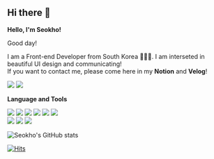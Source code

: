 ## Hi there 👋

**Hello, I'm Seokho!**

Good day!

I am a Front-end Developer from South Korea 🧑🏻‍💻. I am interseted in beautiful UI design and communicating! 
<br> If you want to contact me, please come here in my **Notion** and **Velog**!

<a href="https://velog.io/@leesegho"><img src="https://img.shields.io/badge/Velog-20C997?style=flat-square&logo=velog&logoColor=white"/></a> <a href="https://auspicious-move-42f.notion.site/Hello-I-m-Seokho-830e5bda6d3445dba22945df18473aaf"><img src="https://img.shields.io/badge/Notion-black?style=flat-square&logo=Notion&logoColor=white"/></a>

**Language and Tools** 

<img src="https://img.shields.io/badge/REACT-black?style=flat-square&logo=react&logoColor=61DAFB"/> <img src="https://img.shields.io/badge/-JAVASCRIPT-F7DF1E?style=flat-square&logo=JAVASCRIPT&logoColor=black"/> <img src="https://img.shields.io/badge/-STYLED_COMPONENTS-DB7093?style=flat-square&logo=styledcomponents&logoColor=white"/> <img src="https://img.shields.io/badge/-SASS-CC6699?style=flat-square&logo=styledcomponents&logoColor=white"/> <img src="https://img.shields.io/badge/HTML5-E34F26?style=flat-square&logo=HTML5&logoColor=white"/> <img src="https://img.shields.io/badge/CSS3-1572B6?style=flat-square&logo=CSS3&logoColor=white"/> 
<br> <img src="https://img.shields.io/badge/Adobe Illustrator-FF9A00?style=flat-square&logo=Adobe Illustrator&logoColor=2D0E0F"/> <img src="https://img.shields.io/badge/Adobe Photoshop-31A8FF?style=flat-square&logo=Adobe Photoshop&logoColor=08212E"/> <img src="https://img.shields.io/badge/Adobe XD-FF61F6?style=flat-square&logo=Adobe XD&logoColor=08212E"/> 

![Seokho's GitHub stats](https://github-readme-stats.vercel.app/api?username=Seokho0120&theme=github_dark&show_icons=true)



[![Hits](https://hits.seeyoufarm.com/api/count/incr/badge.svg?url=https%3A%2F%2Fgithub.com%2FSeokho0120&count_bg=%232E57EC&title_bg=%23898989&icon=ghostery.svg&icon_color=%23E7E7E7&title=Profile+views&edge_flat=false)](https://hits.seeyoufarm.com)
